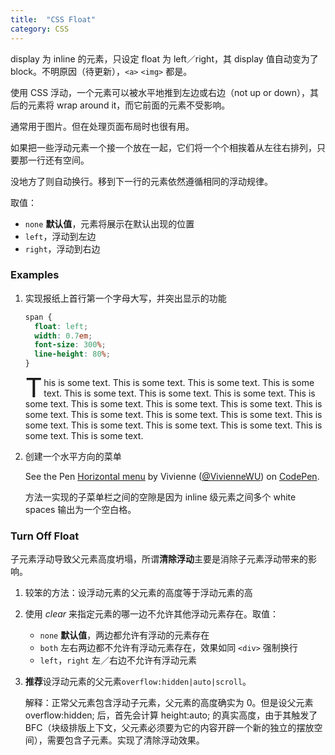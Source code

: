 ```yaml
---
title:  "CSS Float"
category: CSS
---
```

display 为 inline 的元素，只设定 float 为 left／right，其 display 值自动变为了 block。不明原因（待更新），`<a>` `<img>` 都是。

使用 CSS 浮动，一个元素可以被水平地推到左边或右边（not up or down），其后的元素将 wrap around it，而它前面的元素不受影响。

通常用于图片。但在处理页面布局时也很有用。

如果把一些浮动元素一个接一个放在一起，它们将一个个相挨着从左往右排列，只要那一行还有空间。

没地方了则自动换行。移到下一行的元素依然遵循相同的浮动规律。

<!--more-->

取值：

+ `none` **默认值**，元素将展示在默认出现的位置
+ `left`，浮动到左边
+ `right`，浮动到右边

### Examples

1. 实现报纸上首行第一个字母大写，并突出显示的功能

    ```css
    span {
      float: left;
      width: 0.7em;
      font-size: 300%;
      line-height: 80%;
    }
    ```

    <p>
    <span style="float:left;width:0.7em;font-size:300%;line-height:80%;">T</span>his is some text.
    This is some text. This is some text.
    This is some text. This is some text. This is some text.
    This is some text. This is some text. This is some text.
    This is some text. This is some text. This is some text.
    This is some text. This is some text. This is some text.
    This is some text. This is some text. This is some text.
    This is some text. This is some text. This is some text.
    </p>

2. 创建一个水平方向的菜单

    <p data-height="244" data-theme-id="0" data-slug-hash="MbBBOJ" data-default-tab="result" data-user="VivienneWU" data-embed-version="2" data-pen-title="Horizontal menu" class="codepen">See the Pen <a href="http://codepen.io/VivienneWU/pen/MbBBOJ/">Horizontal menu</a> by Vivienne (<a href="http://codepen.io/VivienneWU">@VivienneWU</a>) on <a href="http://codepen.io">CodePen</a>.</p>
    <script async src="https://production-assets.codepen.io/assets/embed/ei.js"></script>

    方法一实现的子菜单栏之间的空隙是因为 inline 级元素之间多个 white spaces 输出为一个空白格。

### Turn Off Float

子元素浮动导致父元素高度坍塌，所谓**清除浮动**主要是消除子元素浮动带来的影响。

1. 较笨的方法：设浮动元素的父元素的高度等于浮动元素的高
2. 使用 _clear_ 来指定元素的哪一边不允许其他浮动元素存在。取值：

    + `none` **默认值**，两边都允许有浮动的元素存在
    + `both` 左右两边都不允许有浮动元素存在，效果如同 `<div>` 强制换行
    + `left`，`right` 左／右边不允许有浮动元素
3. **推荐**设浮动元素的父元素`overflow:hidden|auto|scroll`。

    解释：正常父元素包含浮动子元素，父元素的高度确实为 0。但是设父元素 overflow:hidden; 后，首先会计算 height:auto; 的真实高度，由于其触发了BFC（块级排版上下文，父元素必须要为它的内容开辟一个新的独立的摆放空间），需要包含子元素。实现了清除浮动效果。
